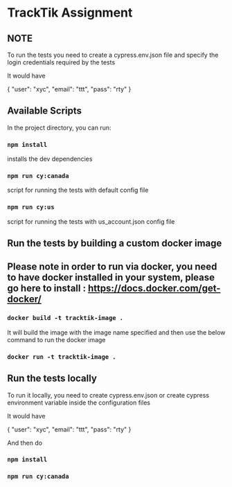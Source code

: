 
# TrackTik Assignment

## NOTE

To run the tests you need to create a cypress.env.json file and specify the login credentials required by the tests

It would have 

{
    "user": "xyc",
    "email": "ttt",
    "pass": "rty"
}

## Available Scripts

In the project directory, you can run:

### `npm install`

installs the dev dependencies

### `npm run cy:canada`

script for running the tests with default config file

### `npm run cy:us`

script for running the tests with us_account.json config file



## Run the tests by building a custom docker image
## Please note in order to run via docker, you need to have docker installed in your system, please go here to install : https://docs.docker.com/get-docker/
### `docker build -t tracktik-image .`

It will build the image with the image name specified and then use the below command to run the docker image

### `docker run -t tracktik-image .`



## Run the tests locally

To run it locally, you need to create cypress.env.json or create cypress environment variable inside the configuration files

It would have 

{
    "user": "xyc",
    "email": "ttt",
    "pass": "rty"
}

And then do 
### `npm install`
### `npm run cy:canada`
